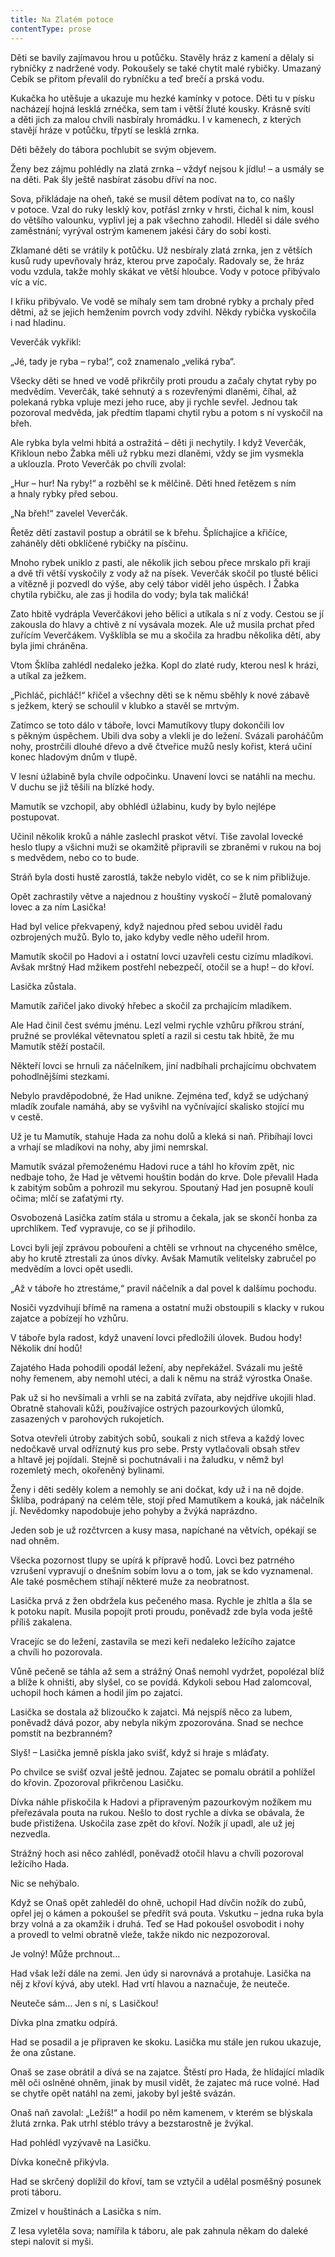 ```yaml
---
title: Na Zlatém potoce
contentType: prose
---
```


Děti se bavily zajímavou hrou u potůčku. Stavěly hráz z kamení a dělaly si rybníčky z nadržené vody. Pokoušely se také chytit malé rybičky. Umazaný Cebík se přitom převalil do rybníčku a teď brečí a prská vodu.

Kukačka ho utěšuje a ukazuje mu hezké kamínky v potoce. Děti tu v písku nacházejí hojná lesklá zrnéčka, sem tam i větší žluté kousky. Krásně svítí a děti jich za malou chvíli nasbíraly hromádku. I v kamenech, z kterých stavějí hráze v potůčku, třpytí se lesklá zrnka.

Děti běžely do tábora pochlubit se svým objevem.

Ženy bez zájmu pohlédly na zlatá zrnka – vždyť nejsou k jídlu! – a usmály se na děti. Pak šly ještě nasbírat zásobu dříví na noc.

Sova, přikládaje na oheň, také se musil dětem podívat na to, co našly v potoce. Vzal do ruky lesklý kov, potřásl zrnky v hrsti, čichal k nim, kousl do většího valounku, vyplivl jej a pak všechno zahodil. Hleděl si dále svého zaměstnání; vyrýval ostrým kamenem jakési čáry do sobí kosti.

Zklamané děti se vrátily k potůčku. Už nesbíraly zlatá zrnka, jen z větších kusů rudy upevňovaly hráz, kterou prve započaly. Radovaly se, že hráz vodu vzdula, takže mohly skákat ve větší hloubce. Vody v potoce přibývalo víc a víc.

I křiku přibývalo. Ve vodě se míhaly sem tam drobné rybky a prcha­ly před dětmi, až se jejich hemžením povrch vody zdvihl. Někdy rybička vyskočila i nad hladinu.

Veverčák vykřikl:

„Jé, tady je ryba – ryba!“, což znamenalo „veliká ryba“.

Všecky děti se hned ve vodě přikrčily proti proudu a začaly chytat ryby po medvědím. Veverčák, také sehnutý a s rozevřenými dlaněmi, číhal, až polekaná rybka vpluje mezi jeho ruce, aby ji rychle sevřel. Jednou tak pozoroval medvěda, jak předtím tlapami chytil rybu a potom s ní vyskočil na břeh.

Ale rybka byla velmi hbitá a ostražitá – děti ji nechytily. I když Veverčák, Křikloun nebo Žabka měli už rybku mezi dlaněmi, vždy se jim vysmekla a uklouzla. Proto Veverčák po chvíli zvolal:

„Hur – hur! Na ryby!“ a rozběhl se k mělčině. Děti hned řetězem s ním a hnaly rybky před sebou.

„Na břeh!“ zavelel Veverčák.

Řetěz dětí zastavil postup a obrátil se k břehu. Šplíchajíce a křičíce, zaháněly děti obklíčené rybičky na písčinu.

Mnoho rybek uniklo z pasti, ale několik jich sebou přece mrskalo při kraji a dvě tři větší vyskočily z vody až na písek. Veverčák skočil po tlusté bělici a vítězně ji pozvedl do výše, aby celý tábor viděl jeho úspěch. I Žabka chytila rybičku, ale zas ji hodila do vody; byla tak maličká!

Zato hbitě vydrápla Veverčákovi jeho bělici a utíkala s ní z vody. Cestou se jí zakousla do hlavy a chtivě z ní vysávala mozek. Ale už musila prchat před zuřícím Veverčákem. Vyšklíbla se mu a skočila za hradbu několika dětí, aby byla jimi chráněna.

Vtom Šklíba zahlédl nedaleko ježka. Kopl do zlaté rudy, kterou nesl k hrázi, a utíkal za ježkem.

„Pichláč, pichláč!“ křičel a všechny děti se k němu sběhly k nové zábavě s ježkem, který se schoulil v klubko a stavěl se mrtvým.

Zatímco se toto dálo v táboře, lovci Mamutíkovy tlupy dokončili lov s pěkným úspěchem. Ubili dva soby a vlekli je do ležení. Svázali paroháčům nohy, prostrčili dlouhé dřevo a dvě čtveřice mužů nesly kořist, která učiní konec hladovým dnům v tlupě.

V lesní úžlabině byla chvíle odpočinku. Unavení lovci se natáhli na mechu. V duchu se již těšili na blízké hody.

Mamutík se vzchopil, aby obhlédl úžlabinu, kudy by bylo nejlépe postupovat.

Učinil několik kroků a náhle zaslechl praskot větví. Tiše zavolal lovecké heslo tlupy a všichni muži se okamžitě připravili se zbraněmi v rukou na boj s medvědem, nebo co to bude.

Stráň byla dosti hustě zarostlá, takže nebylo vidět, co se k nim přibližuje.

Opět zachrastily větve a najednou z houštiny vyskočí – žlutě pomalovaný lovec a za ním Lasička!

Had byl velice překvapený, když najednou před sebou uviděl řadu ozbrojených mužů. Bylo to, jako kdyby vedle něho udeřil hrom.

Mamutík skočil po Hadovi a i ostatní lovci uzavřeli cestu cizímu mladíkovi. Avšak mrštný Had mžikem postřehl nebezpečí, otočil se a hup! – do křoví.

Lasička zůstala.

Mamutík zařičel jako divoký hřebec a skočil za prchajícím mladíkem.

Ale Had činil čest svému jménu. Lezl velmi rychle vzhůru příkrou strání, pružné se provlékal větevnatou spletí a razil si cestu tak hbitě, že mu Mamutík stěží postačil.

Někteří lovci se hrnuli za náčelníkem, jiní nadbíhali prchajícímu obchvatem pohodlnějšími stezkami.

Nebylo pravděpodobné, že Had unikne. Zejména teď, když se udýchaný mladík zoufale namáhá, aby se vyšvihl na vyčnívající skalisko stojící mu v cestě.

Už je tu Mamutík, stahuje Hada za nohu dolů a kleká si naň. Přibíhají lovci a vrhají se mladíkovi na nohy, aby jimi nemrskal.

Mamutík svázal přemoženému Hadovi ruce a táhl ho křovím zpět, nic nedbaje toho, že Had je větvemi houštin bodán do krve. Dole převalil Hada k zabitým sobům a pohrozil mu sekyrou. Spoutaný Had jen posupně koulí očima; mlčí se zaťatými rty.

Osvobozená Lasička zatím stála u stromu a čekala, jak se skončí honba za uprchlíkem. Teď vypravuje, co se jí přihodilo.

Lovci byli její zprávou pobouřeni a chtěli se vrhnout na chyceného smělce, aby ho krutě ztrestali za únos dívky. Avšak Mamutík velitelsky zabručel po medvědím a lovci opět usedli.

„Až v táboře ho ztrestáme,“ pravil náčelník a dal povel k dalšímu pochodu.

Nosiči vyzdvihují břímě na ramena a ostatní muži obstoupili s klacky v rukou zajatce a pobízejí ho vzhůru.

V táboře byla radost, když unavení lovci předložili úlovek. Budou hody! Několik dní hodů!

Zajatého Hada pohodili opodál ležení, aby nepřekážel. Svázali mu ještě nohy řemenem, aby nemohl utéci, a dali k němu na stráž výrostka Onaše.

Pak už si ho nevšímali a vrhli se na zabitá zvířata, aby nejdříve ukojili hlad. Obratně stahovali kůži, používajíce ostrých pazourkových úlomků, zasazených v parohových rukojetích.

Sotva otevřeli útroby zabitých sobů, soukali z nich střeva a každý lovec nedočkavě urval odříznutý kus pro sebe. Prsty vytlačovali obsah střev a hltavě jej pojídali. Stejně si pochutnávali i na žaludku, v němž byl rozemletý mech, okořeněný bylinami.

Ženy i děti seděly kolem a nemohly se ani dočkat, kdy už i na ně dojde. Šklíba, podrápaný na celém těle, stojí před Mamutíkem a kouká, jak náčelník jí. Nevědomky napodobuje jeho pohyby a žvýká naprázdno.

Jeden sob je už rozčtvrcen a kusy masa, napíchané na větvích, opékají se nad ohněm.

Všecka pozornost tlupy se upírá k přípravě hodů. Lovci bez patrného vzrušení vypravují o dnešním sobím lovu a o tom, jak se kdo vyznamenal. Ale také posměchem stíhají některé muže za ne­obratnost.

Lasička prvá z žen obdržela kus pečeného masa. Rychle je zhltla a šla se k potoku napít. Musila popojít proti proudu, poněvadž zde byla voda ještě příliš zakalena.

Vracejíc se do ležení, zastavila se mezi keři nedaleko ležícího zajatce a chvíli ho pozorovala.

Vůně pečeně se táhla až sem a strážný Onaš nemohl vydržet, popolézal blíž a blíže k ohništi, aby slyšel, co se povídá. Kdykoli sebou Had zalomcoval, uchopil hoch kámen a hodil jím po zajatci.

Lasička se dostala až blizoučko k zajatci. Má nejspíš něco za lubem, poněvadž dává pozor, aby nebyla nikým zpozorována. Snad se nechce pomstít na bezbranném?

Slyš! – Lasička jemně pískla jako svišť, když si hraje s mláďaty.

Po chvilce se svišť ozval ještě jednou. Zajatec se pomalu obrátil a pohlížel do křovin. Zpozoroval přikrčenou Lasičku.

Dívka náhle přiskočila k Hadovi a připraveným pazourkovým nožíkem mu přeřezávala pouta na rukou. Nešlo to dost rychle a dívka se obávala, že bude přistižena. Uskočila zase zpět do křoví. Nožík jí upadl, ale už jej nezvedla.

Strážný hoch asi něco zahlédl, poněvadž otočil hlavu a chvíli pozoroval ležícího Hada.

Nic se nehýbalo.

Když se Onaš opět zahleděl do ohně, uchopil Had dívčin nožík do zubů, opřel jej o kámen a pokoušel se předřít svá pouta. Vskutku – jedna ruka byla brzy volná a za okamžik i druhá. Teď se Had pokoušel osvobodit i nohy a provedl to velmi obratně vleže, takže nikdo nic nezpozoroval.

Je volný! Může prchnout…

Had však leží dále na zemi. Jen údy si narovnává a protahuje. Lasička na něj z křoví kývá, aby utekl. Had vrtí hlavou a naznačuje, že neuteče.

Neuteče sám… Jen s ní, s Lasičkou!

Dívka plna zmatku odpírá.

Had se posadil a je připraven ke skoku. Lasička mu stále jen rukou ukazuje, že ona zůstane.

Onaš se zase obrátil a dívá se na zajatce. Štěstí pro Hada, že hlídající mladík měl oči oslněné ohněm, jinak by musil vidět, že zajatec má ruce volné. Had se chytře opět natáhl na zemi, jakoby byl ještě svázán.

Onaš naň zavolal: „Ležíš!“ a hodil po něm kamenem, v kterém se blýskala žlutá zrnka. Pak utrhl stéblo trávy a bezstarostně je žvýkal.

Had pohlédl vyzývavě na Lasičku.

Dívka konečně přikývla.

Had se skrčený doplížil do křoví, tam se vztyčil a udělal posměšný posunek proti táboru.

Zmizel v houštinách a Lasička s ním.

Z lesa vyletěla sova; namířila k táboru, ale pak zahnula někam do daleké stepi nalovit si myši.
